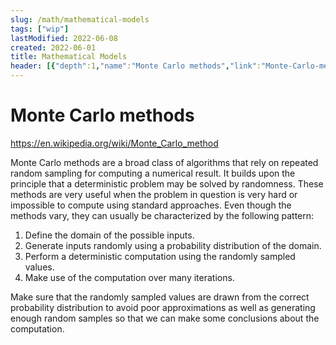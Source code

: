 ```yaml
---
slug: /math/mathematical-models
tags: ["wip"]
lastModified: 2022-06-08
created: 2022-06-01
title: Mathematical Models
header: [{"depth":1,"name":"Monte Carlo methods","link":"Monte-Carlo-methods"}]
---
```


# Monte Carlo methods
https://en.wikipedia.org/wiki/Monte_Carlo_method

Monte Carlo methods are a broad class of algorithms that rely on repeated random sampling for computing a numerical result. It builds upon the principle that a deterministic problem may be solved by randomness. These methods are very useful when the problem in question is very hard or impossible to compute using standard approaches. Even though the methods vary, they can usually be characterized by the following pattern:

1. Define the domain of the possible inputs.
2. Generate inputs randomly using a probability distribution of the domain.
3. Perform a deterministic computation using the randomly sampled values.
4. Make use of the computation over many iterations.

Make sure that the randomly sampled values are drawn from the correct probability distribution to avoid poor approximations as well as generating enough random samples so that we can make some conclusions about the computation.